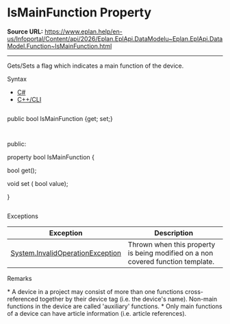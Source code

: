# IsMainFunction Property

**Source URL:** https://www.eplan.help/en-us/Infoportal/Content/api/2026/Eplan.EplApi.DataModelu~Eplan.EplApi.DataModel.Function~IsMainFunction.html

---

Gets/Sets a flag which indicates a main function of the device.

Syntax

- [C#](#i-syntax-CS)
- [C++/CLI](#i-syntax-CPP2005)

```
```
public bool IsMainFunction {get; set;}
```
```

```
```
public:

property bool IsMainFunction {

   bool get();

   void set (    bool value);

}
```
```

Exceptions

| Exception | Description |
| --- | --- |
| [System.InvalidOperationException](#) | Thrown when this property is being modified on a non covered function template. |

Remarks

\* A device in a project may consist of more than one functions cross-referenced together by their device tag (i.e. the device's name). Non-main functions in the device are called 'auxiliary' functions. \* Only main functions of a device can have article information (i.e. article references).
